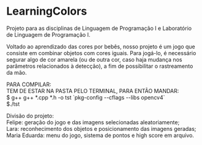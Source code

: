 # LearningColors
Projeto para as disciplinas de Linguagem de Programação I e Laboratório de Linguagem de Programação I.

Voltado ao aprendizado das cores por bebês, nosso projeto é um jogo que consiste em combinar objetos com cores iguais. Para jogá-lo, é necessário segurar algo de cor amarela (ou de outra cor, caso haja mudança nos parâmetros relacionados à detecção), a fim de possibilitar o rastreamento da mão.

PARA COMPILAR: <br/>
TEM DE ESTAR NA PASTA PELO TERMINAL, PARA ENTÃO MANDAR: <br/>
$ g++ g++ *.cpp *.h -o tst \`pkg-config --cflags --libs opencv4\` <br/>
$./tst

Divisão do projeto: <br/>
Felipe: geração do jogo e das imagens selecionadas aleatoriamente; <br/>
Lara: reconhecimento dos objetos e posicionamento das imagens geradas; <br/>
Maria Eduarda: menu do jogo, sistema de pontos e high score em arquivo.
